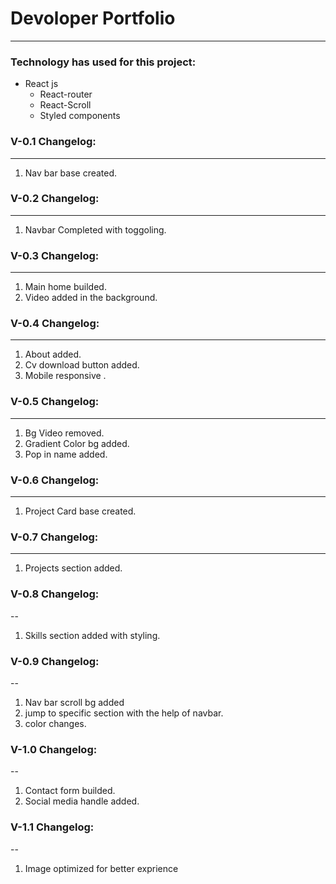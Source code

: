# Devoloper Portfolio

---

### Technology has used for this project:

- React js
  - React-router
  - React-Scroll
  - Styled components

### V-0.1 Changelog:

---

1. Nav bar base created.

### V-0.2 Changelog:

---

1. Navbar Completed with toggoling.

### V-0.3 Changelog:

---

1. Main home builded.
2. Video added in the background.

### V-0.4 Changelog:

---

1. About added.
2. Cv download button added.
3. Mobile responsive .

### V-0.5 Changelog:

---

1. Bg Video removed.
2. Gradient Color bg added.
3. Pop in name added.

### V-0.6 Changelog:

---

1. Project Card base created.

### V-0.7 Changelog:

---

1. Projects section added.

### V-0.8 Changelog:

--

1. Skills section added with styling.

### V-0.9 Changelog:

--

1. Nav bar scroll bg added
2. jump to specific section with the help of navbar.
3. color changes.

### V-1.0 Changelog:

--

1. Contact form builded.
2. Social media handle added.

### V-1.1 Changelog:

--

1. Image optimized for better exprience
